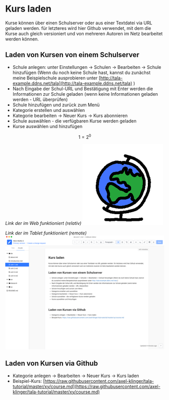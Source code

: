 # Kurs laden

Kurse können über einen Schulserver oder aus einer Textdatei via URL geladen werden. für letzteres wird hier Github verwendet, mit dem die Kurse auch gleich versioniert und von mehreren Autoren im Netz bearbeitet werden können.

## Laden von Kursen von einem Schulserver

* Schule anlegen: unter Einstellungen -&gt; Schulen -&gt; Bearbeiten -&gt; Schule hinzufügen \(Wenn du noch keine Schule hast, kannst du zunächst meine Beispielschule ausprobieren unter [http://tala-example.ddns.net/tala](http://tala-example.ddns.net/tala) \)
* Nach Eingabe der Schul-URL und Bestätigung mit Enter werden die Informationen zur Schule geladen \(wenn keine Informationen geladen werden - URL überprüfen\)
* Schule hinzufügen und zurück zum Menü
* Kategorie erstellen und auswählen
* Kategorie bearbeiten -&gt; Neuer Kurs -&gt; Kurs abonnieren
* Schule auswählen - die verfügbaren Kurse werden geladen
* Kurse auswählen und hinzufügen

$$1 = 2^0$$

*Link der im Web funktioniert (relativ)*
![Example from GitBook](/de/bilder/globe-2.png)

*Link der im Tablet funktioniert (remote)*
![Example from GitBook](https://raw.githubusercontent.com/axel-klinger/tala-tutorial/master/gitbook-example.png)


## Laden von Kursen via Github

* Kategorie anlegen -&gt; Bearbeiten -&gt; Neuer Kurs -&gt; Kurs laden
* Beispiel-Kurs: [https://raw.githubusercontent.com/axel-klinger/tala-tutorial/master/xy/course.md](https://raw.githubusercontent.com/axel-klinger/tala-tutorial/master/xy/course.md)



